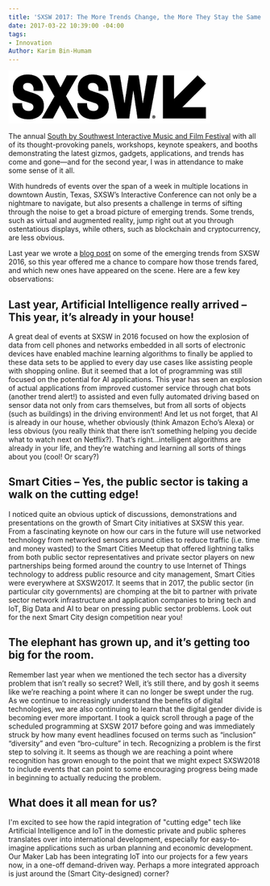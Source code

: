 ```yaml
---
title: 'SXSW 2017: The More Trends Change, the More They Stay the Same'
date: 2017-03-22 10:39:00 -04:00
tags:
- Innovation
Author: Karim Bin-Humam
---
```


![download (1).png](/uploads/download%20(1).png)

The annual [South by Southwest Interactive Music and Film Festival](https://www.sxsw.com/) with all of its thought-provoking panels, workshops, keynote speakers, and booths demonstrating the latest gizmos, gadgets, applications, and trends has come and gone—and for the second year, I was in attendance to make some sense of it all.

<!--more-->

With hundreds of events over the span of a week in multiple locations in downtown Austin, Texas, SXSW’s Interactive Conference can not only be a nightmare to navigate, but also presents a challenge in terms of sifting through the noise to get a broad picture of emerging trends. Some trends, such as virtual and augmented reality, jump right out at you through ostentatious displays, while others, such as blockchain and cryptocurrency, are less obvious.

Last year we wrote a [blog post](https://dai-global-digital.com/sxsw-tech-trends-2016.html) on some of the emerging trends from SXSW 2016, so this year offered me a chance to compare how those trends fared, and which new ones have appeared on the scene. Here are a few key observations:

## Last year, Artificial Intelligence really arrived – This year, it’s already in your house!

A great deal of events at SXSW in 2016 focused on how the explosion of data from cell phones and networks embedded in all sorts of electronic devices have enabled machine learning algorithms to finally be applied to these data sets to be applied to every day use cases like assisting people with shopping online. But it seemed that a lot of programming was still focused on the potential for AI applications. This year has seen an explosion of actual applications from improved customer service through chat bots (another trend alert!) to assisted and even fully automated driving based on sensor data not only from cars themselves, but from all sorts of objects (such as buildings) in the driving environment! And let us not forget, that AI is already in our house, whether obviously (think Amazon Echo’s Alexa) or less obvious (you really think that there isn’t something helping you decide what to watch next on Netflix?). That’s right…intelligent algorithms are already in your life, and they’re watching and learning all sorts of things about you (cool! Or scary?)

## Smart Cities – Yes, the public sector is taking a walk on the cutting edge!

I noticed quite an obvious uptick of discussions, demonstrations and presentations on the growth of Smart City initiatives at SXSW this year. From a fascinating keynote on how our cars in the future will use networked technology from networked sensors around cities to reduce traffic (i.e. time and money wasted) to the Smart Cities Meetup that offered lightning talks from both public sector representatives and private sector players on new partnerships being formed around the country to use Internet of Things technology to address public resource and city management, Smart Cities were everywhere at SXSW2017. It seems that in 2017, the public sector (in particular city governments) are chomping at the bit to partner with private sector network infrastructure and application companies to bring tech and IoT, Big Data and AI to bear on pressing public sector problems. Look out for the next Smart City design competition near you!

## The elephant has grown up, and it’s getting too big for the room.

Remember last year when we mentioned the tech sector has a diversity problem that isn’t really so secret? Well, it’s still there, and by gosh it seems like we’re reaching a point where it can no longer be swept under the rug. As we continue to increasingly understand the benefits of digital technologies, we are also continuing to learn that the digital gender divide is becoming ever more important. I took a quick scroll through a page of the scheduled programming at SXSW 2017 before going and was immediately struck by how many event headlines focused on terms such as “inclusion” “diversity” and even “bro-culture” in tech. Recognizing a problem is the first step to solving it. It seems as though we are reaching a point where recognition has grown enough to the point that we might expect SXSW2018 to include events that can point to some encouraging progress being made in beginning to actually reducing the problem.

## What does it all mean for us?

I'm excited to see how the rapid integration of "cutting edge" tech like Artificial Intelligence and IoT in the domestic private and public spheres translates over into international development, especially for easy-to-imagine applications such as urban planning and economic development. Our Maker Lab has been integrating IoT into our projects for a few years now, in a one-off demand-driven way. Perhaps a more integrated approach is just around the (Smart City-designed) corner?